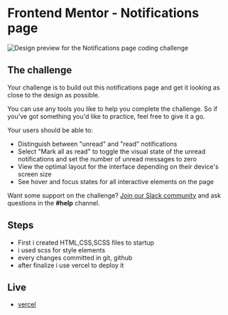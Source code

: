 # Frontend Mentor - Notifications page

![Design preview for the Notifications page coding challenge](./design/desktop-preview.jpg)


## The challenge

Your challenge is to build out this notifications page and get it looking as close to the design as possible.

You can use any tools you like to help you complete the challenge. So if you've got something you'd like to practice, feel free to give it a go.

Your users should be able to: 

- Distinguish between "unread" and "read" notifications
- Select "Mark all as read" to toggle the visual state of the unread notifications and set the number of unread messages to zero
- View the optimal layout for the interface depending on their device's screen size
- See hover and focus states for all interactive elements on the page

Want some support on the challenge? [Join our Slack community](https://www.frontendmentor.io/slack) and ask questions in the **#help** channel.


## Steps 
- First i created HTML,CSS,SCSS files to startup
- i used scss for style elements
- every changes committed in git, github
- after finalize i use vercel to deploy it


## Live
- [vercel](https://notification-ruby.vercel.app/)




